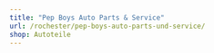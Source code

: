 ```yaml
---
title: "Pep Boys Auto Parts & Service"
url: /rochester/pep-boys-auto-parts-und-service/
shop: Autoteile
---
```

